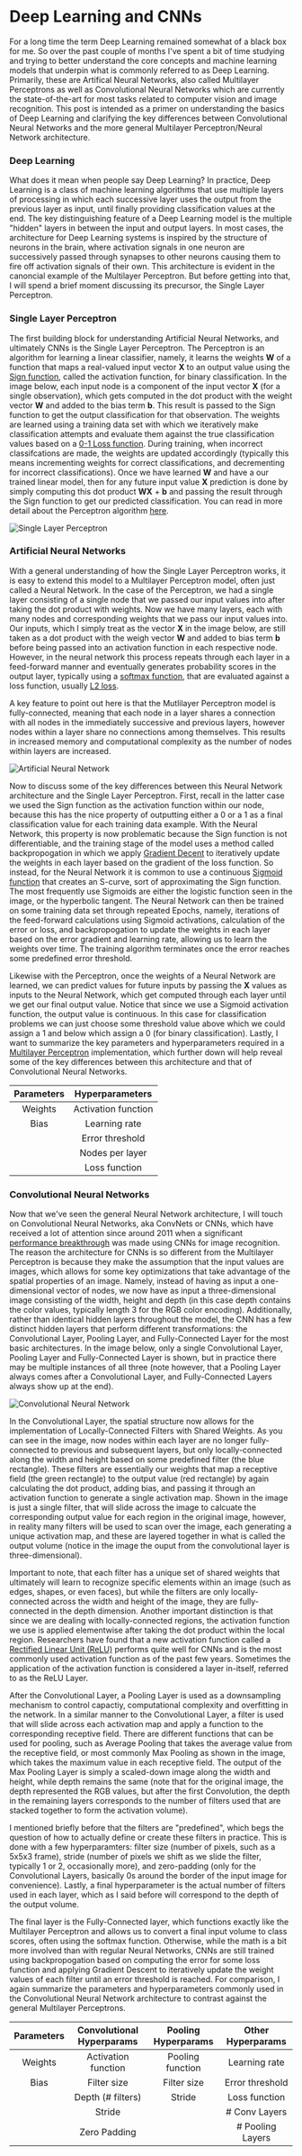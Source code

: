 # Deep Learning and CNNs

For a long time the term Deep Learning remained somewhat of a black box for me.  So over the past couple of months I've spent a bit of time studying and trying to better understand the core concepts and machine learning models that underpin what is commonly referred to as Deep Learning.  Primarily, these are Artifical Neural Networks, also called Multilayer Perceptrons as well as Convolutional Neural Networks which are currently the state-of-the-art for most tasks related to computer vision and image recognition. This post is intended as a primer on understanding the basics of Deep Learning and clarifying the key differences between Convolutional Neural Networks and the more general Multilayer Perceptron/Neural Network architecture.

### Deep Learning

What does it mean when people say Deep Learning? In practice, Deep Learning is a class of machine learning algorithms that use multiple layers of processing in which each successive layer uses the output from the previous layer as input, until finally providing classification values at the end.  The key distinguishing feature of a Deep Learning model is the multiple "hidden" layers in between the input and output layers. In most cases, the architecture for Deep Learning systems is inspired by the structure of neurons in the brain, where activation signals in one neuron are successively passed through synapses to other neurons causing them to fire off activation signals of their own. This architecture is evident in the canoncial example of the Multilayer Perceptron. But before getting into that, I will spend a brief moment discussing its precursor, the Single Layer Perceptron.

### Single Layer Perceptron

The first building block for understanding Artificial Neural Networks, and ultimately CNNs is the Single Layer Perceptron. The Perceptron is an algorithm for learning a linear classifier, namely, it learns the weights **W** of a function that maps a real-valued input vector **X** to an output value using the [Sign function](https://en.wikipedia.org/wiki/Sign_function), called the activation function, for binary classification. In the image below, each input node is a component of the input vector **X** (for a single observation), which gets computed in the dot product with the weight vector **W** and added to the bias term **b**. This result is passed to the Sign function to get the output classification for that observation. The weights are learned using a training data set with which we iteratively make classification attempts and evaluate them against the true classification values based on a [0-1 Loss function](https://en.wikipedia.org/wiki/Loss_function#0-1_loss_function).  During training, when incorrect classifcations are made, the weights are updated accordingly (typically this means incrementing weights for correct classifications, and decrementing for incorrect classifications). Once we have learned **W** and have a our trained linear model, then for any future input value **X** prediction is done by simply computing this dot product **WX** + **b** and passing the result through the Sign function to get our predicted classification. You can read in more detail about the Perceptron algorithm [here](https://en.wikipedia.org/wiki/Perceptron).

![Single Layer Perceptron](../images/perceptron.png)

### Artificial Neural Networks

With a general understanding of how the Single Layer Perceptron works, it is easy to extend this model to a Multilayer Perceptron model, often just called a Neural Network. In the case of the Perceptron, we had a single layer consisting of a single node that we passed our input values into after taking the dot product with weights. Now we have many layers, each with many nodes and corresponding weights that we pass our input values into. Our inputs, which I simply treat as the vector **X** in the image below, are still taken as a dot product with the weigh vector **W** and added to bias term **b** before being passed into an activation function in each respective node. However, in the neural network this process repeats through each layer in a feed-forward manner and eventually generates probability scores in the output layer, typically using a [softmax function](https://en.wikipedia.org/wiki/Softmax_function), that are evaluated against a loss function, usually [L2 loss](https://en.wikipedia.org/wiki/Loss_function#Examples_in_statistics).

A key feature to point out here is that the Mutlilayer Perceptron model is fully-connected, meaning that each node in a layer shares a connection with all nodes in the immediately successive and previous layers, however nodes within a layer share no connections among themselves. This results in increased memory and computational complexity as the number of nodes within layers are increased.

![Artificial Neural Network](../images/neural-net.png)

Now to discuss some of the key differences between this Neural Network architecture and the Single Layer Perceptron. First, recall in the latter case we used the Sign function as the activation function within our node, because this has the nice property of outputting either a 0 or a 1 as a final classification value for each training data example. With the Neural Network, this property is now problematic because the Sign function is not differentiable, and the training stage of the model uses a method called backpropogation in which we apply [Gradient Decent](https://en.wikipedia.org/wiki/Gradient_descent) to iteratively update the weights in each layer based on the gradient of the loss function. So instead, for the Neural Network it is common to use a continuous [Sigmoid function](https://en.wikipedia.org/wiki/Sigmoid_function) that creates an S-curve, sort of approximating the Sign function. The most frequently use Sigmoids are either the logistic function seen in the image, or the hyperbolic tangent. The Neural Network can then be trained on some training data set through repeated Epochs, namely, iterations of the feed-forward calculations using Sigmoid activations, calculation of the error or loss, and backpropogation to update the weights in each layer based on the error gradient and learning rate, allowing us to learn the weights over time. The training algorithm terminates once the error reaches some predefined error threshold.

Likewise with the Perceptron, once the weights of a Neural Network are learned, we can predict values for future inputs by passing the **X** values as inputs to the Neural Network, which get computed through each layer until we get our final output value.  Notice that since we use a Sigmoid activation function, the output value is continuous.  In this case for classification problems we can just choose some threshold value above which we could assign a 1 and below which assign a 0 (for binary classification).  Lastly, I want to summarize the key parameters and hyperparameters required in a [Multilayer Perceptron](https://en.wikipedia.org/wiki/Multilayer_perceptron) implementation, which further down will help reveal some of the key differences between this architecture and that of Convolutional Neural Networks.

| Parameters | Hyperparameters |
|:----------:|:---------------:|
| Weights    | Activation function |
| Bias       | Learning rate   |
|            | Error threshold |
|            | Nodes per layer |
|            | Loss function   |

### Convolutional Neural Networks

Now that we've seen the general Neural Network architecture, I will touch on Convolutional Neural Networks, aka ConvNets or CNNs, which have received a lot of attention since around 2011 when a significant [performance breakthrough](https://en.wikipedia.org/wiki/Convolutional_neural_network#GPU_implementations) was made using CNNs for image recognition. The reason the architecture for CNNs is so different from the Multilayer Perceptron is because they make the assumption that the input values are images, which allows for some key optimizations that take advantage of the spatial properties of an image. Namely, instead of having as input a one-dimensional vector of nodes, we now have as input a three-dimensional image consisting of the width, height and depth (in this case depth contains the color values, typically length 3 for the RGB color encoding). Additionally, rather than identical hidden layers throughout the model, the CNN has a few distinct hidden layers that perform different transformations: the Convolutional Layer, Pooling Layer, and Fully-Connected Layer for the most basic architectures. In the image below, only a single Convolutional Layer, Pooling Layer and Fully-Connected Layer is shown, but in practice there may be multiple instances of all three (note however, that a Pooling Layer always comes after a Convolutional Layer, and Fully-Connected Layers always show up at the end).

![Convolutional Neural Network](../images/cnn.png)

In the Convolutional Layer, the spatial structure now allows for the implementation of Locally-Connected Filters with Shared Weights. As you can see in the image, now nodes within each layer are no longer fully-connected to previous and subsequent layers, but only locally-connected along the width and height based on some predefined filter (the blue rectangle). These filters are essentially our weights that map a receptive field (the green rectangle) to the output value (red rectangle) by again calculating the dot product, adding bias, and passing it through an activation function to generate a single activation map. Shown in the image is just a single filter, that will slide across the image to calcuate the corresponding output value for each region in the original image, however, in reality many filters will be used to scan over the image, each generating a unique activation map, and these are layered together in what is called the output volume (notice in the image the ouput from the convolutional layer is three-dimensional).

Important to note, that each filter has a unique set of shared weights that ultimately will learn to recognize specific elements within an image (such as edges, shapes, or even faces), but while the filters are only locally-connected across the width and height of the image, they are fully-connected in the depth dimension. Another important distinction is that since we are dealing with locally-connected regions, the activation function we use is applied elementwise after taking the dot product within the local region. Researchers have found that a new activation function called a [Rectified Linear Unit (ReLU)](https://en.wikipedia.org/wiki/Rectifier_(neural_networks)) performs quite well for CNNs and is the most commonly used activation function as of the past few years. Sometimes the application of the activation function is considered a layer in-itself, referred to as the ReLU Layer.

After the Convolutional Layer, a Pooling Layer is used as a downsampling mechanism to control capactiy, computational complexity and overfitting in the network. In a similar manner to the Convolutional Layer, a filter is used that will slide across each activation map and apply a function to the corresponding receptive field. There are different functions that can be used for pooling, such as Average Pooling that takes the average value from the receptive field, or most commonly Max Pooling as shown in the image, which takes the maximum value in each receptive field. The output of the Max Pooling Layer is simply a scaled-down image along the width and height, while depth remains the same (note that for the original image, the depth represented the RGB values, but after the first Convolution, the depth in the remaining layers corresponds to the number of filters used that are stacked together to form the activation volume).

I mentioned briefly before that the filters are "predefined", which begs the question of how to actually define or create these filters in practice. This is done with a few hyperparamters: filter size (number of pixels, such as a 5x5x3 frame), stride (number of pixels we shift as we slide the filter, typically 1 or 2, occasionally more), and zero-padding (only for the Convolutional Layers, basically 0s around the border of the input image for convenience). Lastly, a final hyperparameter is the actual number of filters used in each layer, which as I said before will correspond to the depth of the output volume.

The final layer is the Fully-Connected layer, which functions exactly like the Multilayer Perceptron and allows us to convert a final input volume to class scores, often using the softmax function. Otherwise, while the math is a bit more involved than with regular Neural Networks, CNNs are still trained using backpropogation based on computing the error for some loss function and applying Gradient Descent to iteratively update the weight values of each filter until an error threshold is reached. For comparison, I again summarize the parameters and hyperparameters commonly used in the Convolutional Neural Network architecture to contrast against the general Multilayer Perceptrons.

| Parameters | Convolutional Hyperparams | Pooling Hyperparams | Other Hyperparams |
|:----------:|:-------------------------:|:-------------------:|:-----------------:|
| Weights    | Activation function       | Pooling function    | Learning rate     |
| Bias       | Filter size               | Filter size         | Error threshold   |
|            | Depth (# filters)         | Stride              | Loss function     |
|            | Stride                    |                     | # Conv Layers     |
|            | Zero Padding              |                     | # Pooling Layers  |
